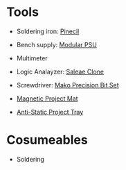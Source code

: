 # Tools
* Soldering iron: [Pinecil](https://www.pine64.org/pinecil)
* Bench supply: [Modular PSU](https://hackaday.io/project/176735-modular-psu-soldering-station)
* Multimeter
* Logic Analayzer: [Saleae Clone](https://sigrok.org/wiki/Noname_Saleae_Logic_clone)
* Screwdriver: [Mako Precision Bit Set](https://eustore.ifixit.com/collections/toolkits/products/mako-driver-kit-64-precision-bits)

* [Magnetic Project Mat](https://eustore.ifixit.com/collections/organization-tools/products/magnetic-project-mat)
* [Anti-Static Project Tray](https://eustore.ifixit.com/collections/organization-tools/products/anti-static-project-tray)

# Cosumeables
* Soldering 
